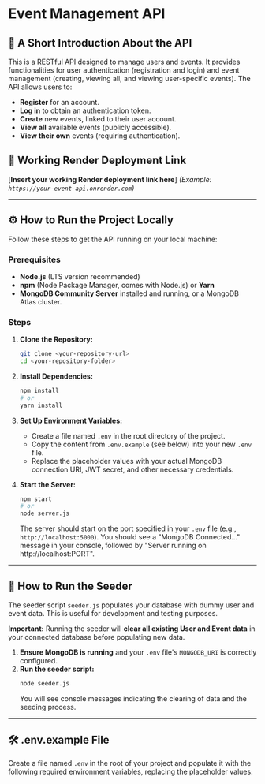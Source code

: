 # Event Management API

## 📌 A Short Introduction About the API

This is a RESTful API designed to manage users and events. It provides functionalities for user authentication (registration and login) and event management (creating, viewing all, and viewing user-specific events). The API allows users to:

* **Register** for an account.
* **Log in** to obtain an authentication token.
* **Create** new events, linked to their user account.
* **View all** available events (publicly accessible).
* **View their own** events (requiring authentication).

## 🔗 Working Render Deployment Link

[**Insert your working Render deployment link here**]
*(Example: `https://your-event-api.onrender.com`)*

---

## ⚙️ How to Run the Project Locally

Follow these steps to get the API running on your local machine:

### Prerequisites

* **Node.js** (LTS version recommended)
* **npm** (Node Package Manager, comes with Node.js) or **Yarn**
* **MongoDB Community Server** installed and running, or a MongoDB Atlas cluster.

### Steps

1.  **Clone the Repository:**
    ```bash
    git clone <your-repository-url>
    cd <your-repository-folder>
    ```

2.  **Install Dependencies:**
    ```bash
    npm install
    # or
    yarn install
    ```

3.  **Set Up Environment Variables:**
    * Create a file named `.env` in the root directory of the project.
    * Copy the content from `.env.example` (see below) into your new `.env` file.
    * Replace the placeholder values with your actual MongoDB connection URI, JWT secret, and other necessary credentials.

4.  **Start the Server:**
    ```bash
    npm start
    # or
    node server.js
    ```
    The server should start on the port specified in your `.env` file (e.g., `http://localhost:5000`). You should see a "MongoDB Connected..." message in your console, followed by "Server running on http://localhost:PORT".

---

## 🧪 How to Run the Seeder

The seeder script `seeder.js` populates your database with dummy user and event data. This is useful for development and testing purposes.

**Important:** Running the seeder will **clear all existing User and Event data** in your connected database before populating new data.

1.  **Ensure MongoDB is running** and your `.env` file's `MONGODB_URI` is correctly configured.
2.  **Run the seeder script:**
    ```bash
    node seeder.js
    ```
    You will see console messages indicating the clearing of data and the seeding process.

---

## 🛠️ .env.example File

Create a file named `.env` in the root of your project and populate it with the following required environment variables, replacing the placeholder values: